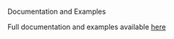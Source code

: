 Documentation and Examples

Full documentation and examples available [here](https://stefanopog.github.io/node-red-contrib-dominodb-docs/)

